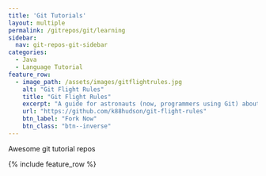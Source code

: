```yaml
---
title: 'Git Tutorials'
layout: multiple
permalink: /gitrepos/git/learning
sidebar:
  nav: git-repos-git-sidebar
categories:
  - Java
  - Language Tutorial
feature_row:
  - image_path: /assets/images/gitflightrules.jpg
    alt: "Git Flight Rules"
    title: "Git Flight Rules"
    excerpt: "A guide for astronauts (now, programmers using Git) about what to do when things go wrong."
    url: "https://github.com/k88hudson/git-flight-rules"
    btn_label: "Fork Now"
    btn_class: "btn--inverse"  
---
```


Awesome git tutorial repos

{% include feature_row %}